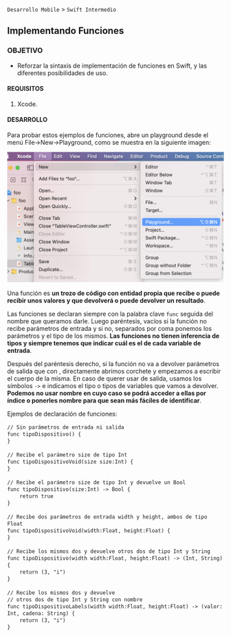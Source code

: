 
`Desarrollo Mobile` > `Swift Intermedio`


## Implementando Funciones


### OBJETIVO

- Reforzar la sintaxis de implementación de funciones en Swift, y las diferentes posibilidades de uso.


#### REQUISITOS

1. Xcode.

#### DESARROLLO

Para probar estos ejemplos de funciones, abre un playground desde el menú File->New->Playground, como se muestra en la siguiente imagen:

![0.png](0.png)



Una función es **un trozo de código con entidad propia que recibe o puede recibir unos valores y que devolverá o puede devolver un resultado**. 

Las funciones se declaran siempre con la palabra clave `func` seguida del nombre que queramos darle. Luego paréntesis, vacíos si la función no recibe parámetros de entrada y si no, separados por coma ponemos los parámetros y el tipo de los mismos. **Las funciones no tienen inferencia de tipos y siempre tenemos que indicar cuál es el de cada variable de entrada**.

Después del paréntesis derecho, si la función no va a devolver parámetros de salida que  con , directamente abrimos corchete y empezamos a escribir el cuerpo de la misma. En caso de querer usar de salida, usamos los símbolos `->` e indicamos el tipo o tipos de variables que vamos a devolver. **Podemos no usar nombre en cuyo caso se podrá acceder a ellas por índice o ponerles nombre para que sean más fáciles de identificar**.

Ejemplos de declaración de funciones:

```
// Sin parámetros de entrada ni salida
func tipoDispositivo() {
}

// Recibe el parámetro size de tipo Int
func tipoDispositivoVoid(size size:Int) {
}

// Recibe el parámetro size de tipo Int y devuelve un Bool
func tipoDispositivo(size:Int) -> Bool {
    return true
}

// Recibe dos parámetros de entrada width y height, ambos de tipo Float
func tipoDispositivoVoid(width:Float, height:Float) {
}

// Recibe los mismos dos y devuelve otros dos de tipo Int y String
func tipoDispositivo(width width:Float, height:Float) -> (Int, String) {
    return (3, "i")
}

// Recibe los mismos dos y devuelve
// otros dos de tipo Int y String con nombre
func tipoDispositivoLabels(width width:Float, height:Float) -> (valor: Int, cadena: String) {
    return (3, "i")
}
```

